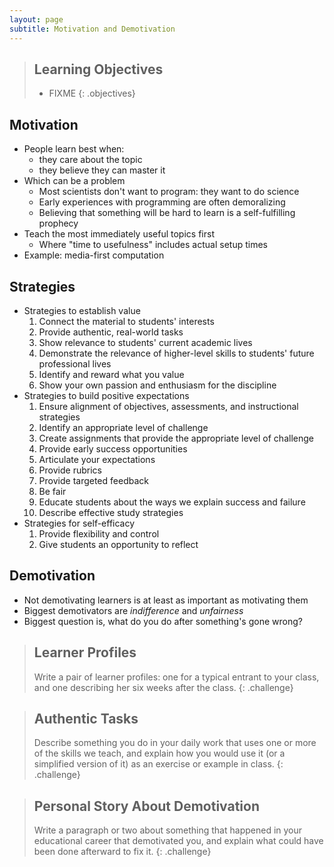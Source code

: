 ```yaml
---
layout: page
subtitle: Motivation and Demotivation
---
```

> ## Learning Objectives
>
> * FIXME
{: .objectives}

## Motivation

*   People learn best when:
    *   they care about the topic
    *   they believe they can master it
*   Which can be a problem
    *   Most scientists don't want to program: they want to do science
    *   Early experiences with programming are often demoralizing
    *   Believing that something will be hard to learn is a self-fulfilling prophecy
*   Teach the most immediately useful topics first
    *   Where "time to usefulness" includes actual setup times
*   Example: media-first computation

## Strategies

*   Strategies to establish value
    1.  Connect the material to students' interests
    2.  Provide authentic, real-world tasks
    3.  Show relevance to students' current academic lives
    4.  Demonstrate the relevance of higher-level skills to students' future professional lives
    5.  Identify and reward what you value
    6.  Show your own passion and enthusiasm for the discipline
*   Strategies to build positive expectations
    1.  Ensure alignment of objectives, assessments, and instructional strategies
    2.  Identify an appropriate level of challenge
    3.  Create assignments that provide the appropriate level of challenge
    4.  Provide early success opportunities
    5.  Articulate your expectations
    6.  Provide rubrics
    7.  Provide targeted feedback
    8.  Be fair
    9.  Educate students about the ways we explain success and failure
    10. Describe effective study strategies
*   Strategies for self-efficacy
    1.  Provide flexibility and control
    2.  Give students an opportunity to reflect

## Demotivation

*   Not demotivating learners is at least as important as motivating them
*   Biggest demotivators are *indifference* and *unfairness*
*   Biggest question is, what do you do after something's gone wrong?

> ## Learner Profiles
>
> Write a pair of learner profiles:
> one for a typical entrant to your class,
> and one describing her six weeks after the class.
{: .challenge}

> ## Authentic Tasks
>
> Describe something you do in your daily work that uses one or more of the skills we teach,
> and explain how you would use it (or a simplified version of it) as an exercise or example in class.
{: .challenge}

> ## Personal Story About Demotivation
>
> Write a paragraph or two about something that happened in your educational career
> that demotivated you, and explain what could have been done afterward to fix it.
{: .challenge}
